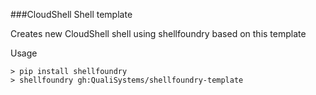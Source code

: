 ###CloudShell Shell template

Creates new CloudShell shell using shellfoundry based on this template

Usage 

```batch
> pip install shellfoundry
> shellfoundry gh:QualiSystems/shellfoundry-template
```

